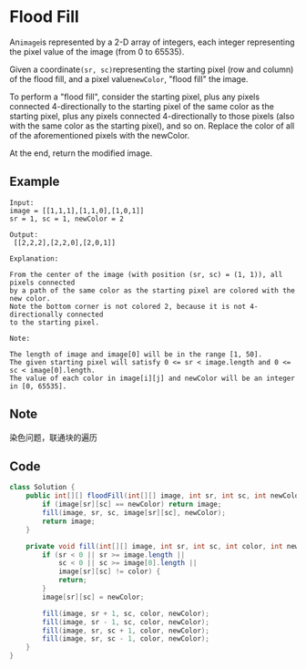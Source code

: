 # Flood Fill

An`image`is represented by a 2-D array of integers, each integer representing the pixel value of the image (from 0 to 65535).

Given a coordinate`(sr, sc)`representing the starting pixel (row and column) of the flood fill, and a pixel value`newColor`, "flood fill" the image.

To perform a "flood fill", consider the starting pixel, plus any pixels connected 4-directionally to the starting pixel of the same color as the starting pixel, plus any pixels connected 4-directionally to those pixels (also with the same color as the starting pixel), and so on. Replace the color of all of the aforementioned pixels with the newColor.

At the end, return the modified image.

## **Example**

```
Input:
image = [[1,1,1],[1,1,0],[1,0,1]]
sr = 1, sc = 1, newColor = 2

Output:
 [[2,2,2],[2,2,0],[2,0,1]]

Explanation:

From the center of the image (with position (sr, sc) = (1, 1)), all pixels connected 
by a path of the same color as the starting pixel are colored with the new color.
Note the bottom corner is not colored 2, because it is not 4-directionally connected
to the starting pixel.
```

```
Note:

The length of image and image[0] will be in the range [1, 50].
The given starting pixel will satisfy 0 <= sr < image.length and 0 <= sc < image[0].length.
The value of each color in image[i][j] and newColor will be an integer in [0, 65535].
```

## Note

染色问题，联通块的遍历

## Code

```java
class Solution {
    public int[][] floodFill(int[][] image, int sr, int sc, int newColor) {
        if (image[sr][sc] == newColor) return image;
        fill(image, sr, sc, image[sr][sc], newColor);
        return image;
    }

    private void fill(int[][] image, int sr, int sc, int color, int newColor) {
        if (sr < 0 || sr >= image.length || 
            sc < 0 || sc >= image[0].length || 
            image[sr][sc] != color) {
            return;
        }
        image[sr][sc] = newColor;

        fill(image, sr + 1, sc, color, newColor);
        fill(image, sr - 1, sc, color, newColor);
        fill(image, sr, sc + 1, color, newColor);
        fill(image, sr, sc - 1, color, newColor);
    }
}
```
